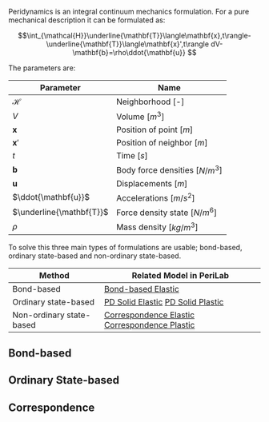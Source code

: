 Peridynamics is an integral continuum mechanics formulation. For a pure mechanical description it can be formulated as:

$$\int_{\mathcal{H}}\underline{\mathbf{T}}\langle\mathbf{x},t\rangle-\underline{\mathbf{T}}\langle\mathbf{x}',t\rangle dV- \mathbf{b}=\rho\ddot{\mathbf{u}} $$

The parameters are:

| Parameter|Name |
|---|---|
| $\mathcal{H}$| Neighborhood [-]|
| $V$| Volume [$m^3$]|
| $\mathbf{x}$| Position of point [$m$]|
| $\mathbf{x}'$| Position of neighbor [$m$]|
| $t$| Time [$s$] |
| $\mathbf{b}$| Body force densities [$N/m^3$] |
| $\mathbf{u}$| Displacements [$m$] |
| $\ddot{\mathbf{u}}$| Accelerations [$m/s^2$] |
| $\underline{\mathbf{T}}$| Force density state [$N/m^6$] |
| $\rho$| Mass density [$kg/m^3$]|

To solve this three main types of formulations are usable; bond-based, ordinary state-based and non-ordinary state-based.

| Method | Related Model in PeriLab |
|---|---|
| Bond-based | [Bond-based Elastic](https://github.com/PeriHub/PeriLab.jl/blob/main/src/Physics/Material/BondBased/Bondbased_Elastic.jl) |
| Ordinary state-based | [PD Solid Elastic](https://github.com/PeriHub/PeriLab.jl/blob/main/src/Physics/Material/Material_Models/PD_Solid_Elastic.jl) [PD Solid Plastic](https://github.com/PeriHub/PeriLab.jl/blob/main/src/Physics/Material/Material_Models/PD_Solid_Plastic.jl) |
|Non-ordinary state-based| [Correspondence Elastic](https://github.com/PeriHub/PeriLab.jl/blob/main/src/Physics/Material/Material_Models/Correspondence_Elastic.jl) [Correspondence Plastic](https://github.com/PeriHub/PeriLab.jl/blob/main/src/Physics/Material/Material_Models/Correspondence_Plastic.jl)|


## Bond-based


## Ordinary State-based

## Correspondence